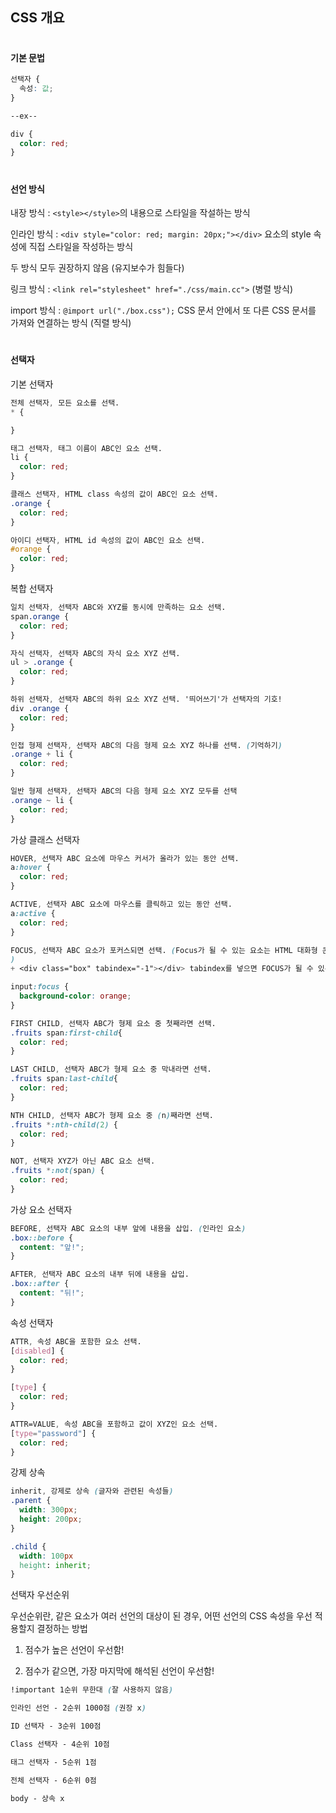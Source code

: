 ## CSS 개요
#

#### 기본 문법

```css
선택자 {
  속성: 값;
}

--ex--

div {
  color: red;
}
```

#
#### 선언 방식

내장 방식 : `<style></style>`의 내용으로 스타일을 작설하는 방식  

인라인 방식 : `<div style="color: red; margin: 20px;"></div>` 요소의 style 속성에 직접 스타일을 작성하는 방식 

두 방식 모두 권장하지 않음 (유지보수가 힘들다)

링크 방식 : `<link rel="stylesheet" href="./css/main.cc">` (병렬 방식)

import 방식 : `@import url("./box.css");` CSS 문서 안에서 또 다른 CSS 문서를 가져와 연결하는 방식 (직렬 방식)

#
#### 선택자

기본 선택자

```css
전체 선택자, 모든 요소를 선택.
* { 

}

태그 선택자, 태그 이름이 ABC인 요소 선택.
li {
  color: red;
}

클래스 선택자, HTML class 속성의 값이 ABC인 요소 선택.
.orange {
  color: red;
}

아이디 선택자, HTML id 속성의 값이 ABC인 요소 선택.
#orange {
  color: red;
}
```

복합 선택자

```css
일치 선택자, 선택자 ABC와 XYZ를 동시에 만족하는 요소 선택.
span.orange {
  color: red;
}

자식 선택자, 선택자 ABC의 자식 요소 XYZ 선택.
ul > .orange {
  color: red;
}

하위 선택자, 선택자 ABC의 하위 요소 XYZ 선택. '띄어쓰기'가 선택자의 기호!
div .orange {
  color: red;
}

인접 형제 선택자, 선택자 ABC의 다음 형제 요소 XYZ 하나를 선택. (기억하기)
.orange + li {
  color: red;
}

일반 형제 선택자, 선택자 ABC의 다음 형제 요소 XYZ 모두를 선택
.orange ~ li {
  color: red;
}
```

가상 클래스 선택자

```css
HOVER, 선택자 ABC 요소에 마우스 커서가 올라가 있는 동안 선택.
a:hover {
  color: red;
}

ACTIVE, 선택자 ABC 요소에 마우스를 클릭하고 있는 동안 선택.
a:active {
  color: red;
}

FOCUS, 선택자 ABC 요소가 포커스되면 선택. (Focus가 될 수 있는 요소는 HTML 대화형 콘텐츠가 해당 ex INPUT, A, BUTTON, LABEL, SELECT 등
)
+ <div class="box" tabindex="-1"></div> tabindex를 넣으면 FOCUS가 될 수 있는 요소로 바뀜

input:focus {
  background-color: orange;
}

FIRST CHILD, 선택자 ABC가 형제 요소 중 첫째라면 선택.
.fruits span:first-child{
  color: red;
}

LAST CHILD, 선택자 ABC가 형제 요소 중 막내라면 선택.
.fruits span:last-child{
  color: red;
}

NTH CHILD, 선택자 ABC가 형제 요소 중 (n)째라면 선택.
.fruits *:nth-child(2) {
  color: red;
}

NOT, 선택자 XYZ가 아닌 ABC 요소 선택.
.fruits *:not(span) {
  color: red;  
}
```

가상 요소 선택자
```css
BEFORE, 선택자 ABC 요소의 내부 앞에 내용을 삽입. (인라인 요소)
.box::before {
  content: "앞!";
}

AFTER, 선택자 ABC 요소의 내부 뒤에 내용을 삽입.
.box::after {
  content: "뒤!";
}
```

속성 선택자

```css
ATTR, 속성 ABC을 포함한 요소 선택.
[disabled] {
  color: red;
}

[type] {
  color: red;
}

ATTR=VALUE, 속성 ABC을 포함하고 값이 XYZ인 요소 선택.
[type="password"] {
  color: red;
}
```

강제 상속

```css
inherit, 강제로 상속 (글자와 관련된 속성들)
.parent {
  width: 300px;
  height: 200px;
}

.child {
  width: 100px
  height: inherit;
}
```

선택자 우선순위

우선순위란, 같은 요소가 여러 선언의 대상이 된 경우, 어떤 선언의 CSS 속성을 우선 적용할지 결정하는 방법

1.  점수가 높은 선언이 우선함!

2. 점수가 같으면, 가장 마지막에 해석된 선언이 우선함!

```css
!important 1순위 무한대 (잘 사용하지 않음)

인라인 선언 - 2순위 1000점 (권장 x)

ID 선택자 - 3순위 100점

Class 선택자 - 4순위 10점

태그 선택자 - 5순위 1점

전체 선택자 - 6순위 0점

body - 상속 x
```





